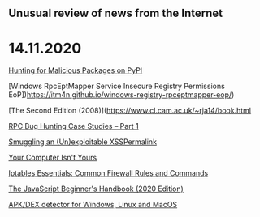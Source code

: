 ## Unusual review of news from the Internet

# 14.11.2020

[Hunting for Malicious Packages on PyPI](https://jordan-wright.com/blog/post/2020-11-12-hunting-for-malicious-packages-on-pypi/)

[Windows RpcEptMapper Service Insecure Registry Permissions EoP])https://itm4n.github.io/windows-registry-rpceptmapper-eop/)

[The Second Edition (2008)](https://www.cl.cam.ac.uk/~rja14/book.html

[RPC Bug Hunting Case Studies – Part 1](https://www.fortinet.com/blog/threat-research/the-case-studies-of-microsoft-windows-remote-procedure-call-serv)

[Smuggling an (Un)exploitable XSSPermalink](https://www.rcesecurity.com/2020/11/Smuggling-an-un-exploitable-xss/)

[Your Computer Isn't Yours](https://sneak.berlin/20201112/your-computer-isnt-yours/)

[Iptables Essentials: Common Firewall Rules and Commands](https://github.com/trimstray/iptables-essentials)

[The JavaScript Beginner's Handbook (2020 Edition)](https://www.freecodecamp.org/news/the-complete-javascript-handbook-f26b2c71719c/)

[APK/DEX detector for Windows, Linux and MacOS](https://github.com/horsicq/XAPKDetector)
